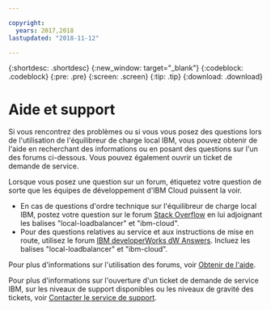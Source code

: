 ```yaml
---

copyright:
  years: 2017,2018
lastupdated: "2018-11-12"

---
```


{:shortdesc: .shortdesc}
{:new_window: target="_blank"}
{:codeblock: .codeblock}
{:pre: .pre}
{:screen: .screen}
{:tip: .tip}
{:download: .download}

# Aide et support

Si vous rencontrez des problèmes ou si vous vous posez des questions lors de l'utilisation de l'équilibreur de charge local IBM, vous pouvez obtenir de l'aide en recherchant des informations ou en posant des questions sur l'un des forums ci-dessous. Vous pouvez également ouvrir un ticket de demande de service.

Lorsque vous posez une question sur un forum, étiquetez votre question de sorte que les équipes de développement d'IBM Cloud puissent la voir.

* En cas de questions d'ordre technique sur l'équilibreur de charge local IBM, postez votre question sur le forum [Stack Overflow](https://stackoverflow.com/search?q=local-loadbalancer+ibm-bluemix) en lui adjoignant les balises "local-loadbalancer" et "ibm-cloud".
* Pour des questions relatives au service et aux instructions de mise en route, utilisez le forum [IBM developerWorks dW Answers](https://developer.ibm.com/answers/topics/local-loadbalancer.html?smartspace=ibm-cloud). Incluez les balises "local-loadbalancer" et "ibm-cloud".

Pour plus d'informations sur l'utilisation des forums, voir [Obtenir de l'aide](/docs/support/index.html#getting-help).

Pour plus d'informations sur l'ouverture d'un ticket de demande de service IBM, sur les niveaux de support disponibles ou les niveaux de gravité des tickets, voir [Contacter le service de support](/docs/support/index.html#contacting-support).
